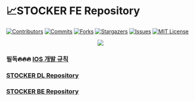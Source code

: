# 📈STOCKER FE Repository

[![Contributors][contributors-shield]][contributors-url]
[![Commits][commit-shield]][commit-url]
[![Forks][forks-shield]][forks-url]
[![Stargazers][stars-shield]][stars-url]
[![Issues][issues-shield]][issues-url]
[![MIT License][license-shield]][license-url]

<p align="center" width="100%">
  <img src="https://user-images.githubusercontent.com/46745325/103398279-5beb2900-4b7f-11eb-82bf-b28d2ad8532c.png"></img>
</p>

### 필독🔥🔥🔥 [IOS 개발 규칙](https://github.com/Himelo/IOS-Project-Rules)
### [STOCKER DL Repository](https://github.com/Himelo/STOCKER-DL)
### [STOCKER BE Repository](https://github.com/Himelo/STOCKER-BE)

[contributors-shield]: https://img.shields.io/github/contributors/ProjectInTheClass/STOCKER-FE.svg?style=flat&logo=appveyor
[contributors-url]: https://github.com/ProjectInTheClass/STOCKER-FE/graphs/contributors
[commit-shield]: https://img.shields.io/github/commit-activity/y/ProjectInTheClass/STOCKER-FE.svg?style=flat&logo=appveyor
[commit-url]: https://github.com/ProjectInTheClass/STOCKER-FE/commits/develop
[forks-shield]: https://img.shields.io/github/forks/ProjectInTheClass/STOCKER-FE.svg?style=flat&logo=appveyor
[forks-url]: https://github.com/ProjectInTheClass/STOCKER-FE/network/members
[stars-shield]: https://img.shields.io/github/stars/ProjectInTheClass/STOCKER-FE.svg?style=flat&logo=appveyor
[stars-url]: https://github.com/ProjectInTheClass/STOCKER-FE/stargazers
[issues-shield]: https://img.shields.io/github/issues/ProjectInTheClass/STOCKER-FE.svg?style=flat&logo=appveyor
[issues-url]: https://github.com/ProjectInTheClass/STOCKER-FE/issues
[license-shield]: https://img.shields.io/github/license/ProjectInTheClass/STOCKER-FE.svg?style=flat&logo=appveyor
[license-url]: https://github.com/ProjectInTheClass/STOCKER-FE/blob/master/LICENSE.txt
